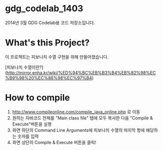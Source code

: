gdg_codelab_1403
================

2014년 3월 GDG Codelab용 코드 저장소입니다.

What's this Project?
================

이 프로젝트는 피보나치 수열 구현을 위해 만들어졌습니다.

[피보나치 수열이란?] (http://mirror.enha.kr/wiki/%ED%94%BC%EB%B3%B4%EB%82%98%EC%B9%98%20%EC%88%98%EC%97%B4)


How to compile
================

1. http://www.compileonline.com/compile_java_online.php 로 이동
2. 원하는 자바코드 전체를 "Main class file" 탭에 모두 복사한 다음 "Compile & Execute"버튼을 실행
3. 화면 하단의 Command Line Arguments에 피보나치 수열의 마지막 항에 해당하는 숫자를 입력
4. 화면 상단의 Compile & Execute 버튼을 클릭!

